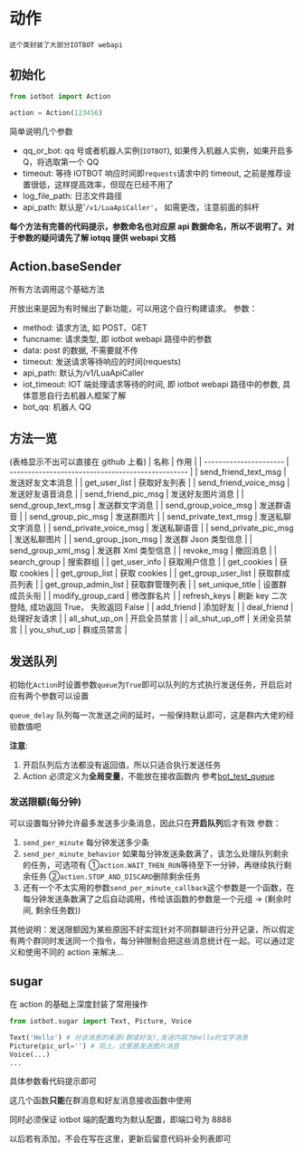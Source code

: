 # 动作

```
这个类封装了大部分IOTBOT webapi
```

## 初始化

```python
from iotbot import Action

action = Action(123456)
```

简单说明几个参数

- qq_or_bot: qq 号或者机器人实例(`IOTBOT`), 如果传入机器人实例，如果开启多 Q，将选取第一个 QQ
- timeout: 等待 IOTBOT 响应时间即`requests`请求中的 timeout, 之前是推荐设置很低，这样提高效率，但现在已经不用了
- log_file_path: 日志文件路径
- api_path: 默认是'`/v1/LuaApiCaller'`， 如需更改，注意前面的斜杆

**每个方法有完善的代码提示，参数命名也对应原 api 数据命名，所以不说明了。对于参数的疑问请先了解 iotqq 提供 webapi 文档**

## Action.baseSender

所有方法调用这个基础方法

开放出来是因为有时候出了新功能，可以用这个自行构建请求。
参数：

- method: 请求方法, 如 POST、GET
- funcname: 请求类型, 即 iotbot webapi 路径中的参数
- data: post 的数据, 不需要就不传
- timeout: 发送请求等待响应的时间(requests)
- api_path: 默认为/v1/LuaApiCaller
- iot_timeout: IOT 端处理请求等待的时间, 即 iotbot webapi 路径中的参数, 具体意思自行去机器人框架了解
- bot_qq: 机器人 QQ

## 方法一览

(表格显示不出可以直接在 github 上看)
| 名称 | 作用 |
| ---------------------- | ------------------------------------------------- |
| send_friend_text_msg | 发送好友文本消息 |
| get_user_list | 获取好友列表 |
| send_friend_voice_msg | 发送好友语音消息 |
| send_friend_pic_msg | 发送好友图片消息 |
| send_group_text_msg | 发送群文字消息 |
| send_group_voice_msg | 发送群语音 |
| send_group_pic_msg | 发送群图片 |
| send_private_text_msg | 发送私聊文字消息 |
| send_private_voice_msg | 发送私聊语音 |
| send_private_pic_msg | 发送私聊图片 |
| send_group_json_msg | 发送群 Json 类型信息 |
| send_group_xml_msg | 发送群 Xml 类型信息 |
| revoke_msg | 撤回消息 |
| search_group | 搜索群组 |
| get_user_info | 获取用户信息 |
| get_cookies | 获取 cookies |
| get_group_list | 获取 cookies |
| get_group_user_list | 获取群成员列表 |
| get_group_admin_list | 获取群管理列表 |
| set_unique_title | 设置群成员头衔 |
| modify_group_card | 修改群名片 |
| refresh_keys | 刷新 key 二次登陆, 成功返回 True， 失败返回 False |
| add_friend | 添加好友 |
| deal_friend | 处理好友请求 |
| all_shut_up_on | 开启全员禁言 |
| all_shut_up_off | 关闭全员禁言 |
| you_shut_up | 群成员禁言 |

## 发送队列

初始化`Action`时设置参数`queue`为`True`即可以队列的方式执行发送任务，开启后对应有两个参数可以设置

`queue_delay` 队列每一次发送之间的延时，一般保持默认即可，这是群内大佬的经验数值吧

**注意**:

1. 开启队列后方法都没有返回值，所以只适合执行发送任务
2. Action 必须定义为**全局变量**，不能放在接收函数内
   参考[bot_test_queue](https://github.com/XiyaoWong/python-iotbot/blob/master/sample/plugins/bot_test_queue.py)

### 发送限额(每分钟)

可以设置每分钟允许最多发送多少条消息，因此只在**开启队列**后才有效
参数：

1. `send_per_minute` 每分钟发送多少条
2. `send_per_minute_behavior` 如果每分钟发送条数满了，该怎么处理队列剩余的任务，可选项有 ①`action.WAIT_THEN_RUN`等待至下一分钟，再继续执行剩余任务 ②`action.STOP_AND_DISCARD`删除剩余任务
3. 还有一个不太实用的参数`send_per_minute_callback`这个参数是一个函数，在每分钟发送条数满了之后自动调用，传给该函数的参数是一个元组 -> (剩余时间, 剩余任务数))

其他说明：发送限额因为某些原因不好实现针对不同群聊进行分开记录，所以假定有两个群同时发送同一个指令，每分钟限制会把这些消息统计在一起。可以通过定义和使用不同的 action 来解决...

## sugar

在 action 的基础上深度封装了常用操作

```python
from iotbot.sugar import Text, Picture, Voice

Text('Hello') # 对该消息的来源(群或好友),发送内容为Hello的文字消息
Picture(pic_url='') # 同上，这里是发送图片消息
Voice(...)
...
```

具体参数看代码提示即可

这几个函数**只能**在群消息和好友消息接收函数中使用

同时必须保证 iotbot 端的配置均为默认配置，即端口号为 8888

以后若有添加，不会在写在这里，更新后留意代码补全列表即可
